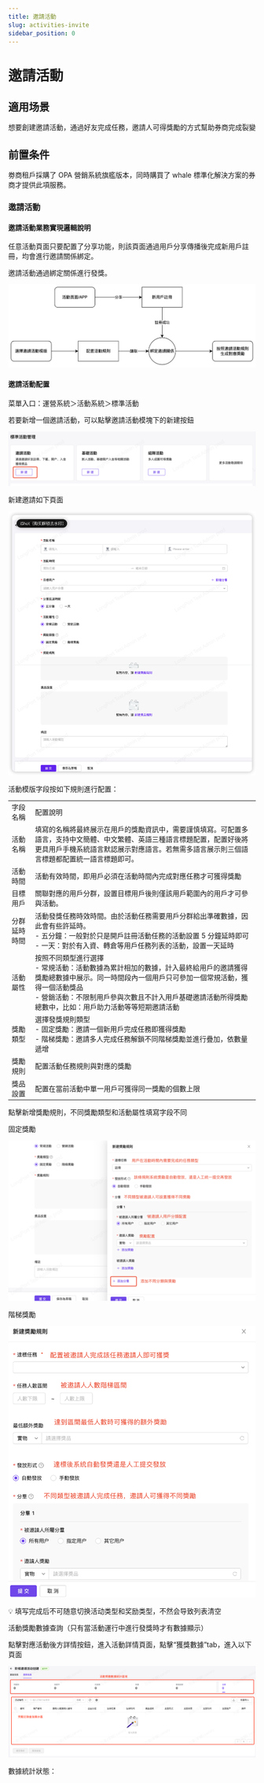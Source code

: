 ```yaml
---
title: 邀請活動
slug: activities-invite
sidebar_position: 0
---
```



# 邀請活動

## 適用场景

想要創建邀請活動，通過好友完成任務，邀請人可得獎勵的方式幫助券商完成裂變

## 前置条件

劵商租戶採購了 OPA 營銷系統旗艦版本，同時購買了 whale 標準化解決方案的券商才提供此項服務。

### 邀請活動

#### 邀請活動業務實現邏輯說明

任意活動頁面只要配置了分享功能，則該頁面通過用戶分享傳播後完成新用戶註冊，均會進行邀請關係綁定。

邀請活動通過綁定關係進行發獎。

<img src="./assets/VwwXbFQWRomkzwx3Ri3cQ1KCnsd.png"/>

#### 邀請活動配置

菜單入口：運營系統＞活動系統＞標準活動

若要新增一個邀請活動，可以點擊邀請活動模塊下的新建按鈕

<img src="./assets/I9jZb5I84oGoifxiDwHcbwiHnEg.png"/>

新建邀請如下頁面

<img src="./assets/YNxfbL7VsoYiIgxQ0Lsc83Gknjc.png"/>

活動模版字段按如下規則進行配置：

|   |   |
|---|---|
|字段名稱 | 配置說明|
|活動名稱 | 填寫的名稱將最終展示在用戶的獎勵資訊中，需要謹慎填寫。可配置多語言，支持中文簡體、中文繁體、英語三種語言標題配置，配置好後將更具用戶手機系統語言默認展示對應語言。若無需多語言展示則三個語言標題都配置統一語言標題即可。|
|活動時間 | 活動有效時間，即用戶必須在活動時間內完成對應任務才可獲得獎勵|
|目標用戶 | 關聯對應的用戶分群，設置目標用戶後則僅該用戶範圍內的用戶才可參與活動。|
|分群延時時間 | 活動發獎任務時效時間。由於活動任務需要用戶分群給出準確數據，因此會有些許延時。<br/>- 五分鐘：一般對於只是開戶註冊活動任務的活動設置 5 分鐘延時即可<br/>- 一天：對於有入資、轉倉等用戶任務列表的活動，設置一天延時|
|活動屬性 | 按照不同類型進行選擇<br/>- 常規活動：活動數據為累計相加的數據，計入最終給用戶的邀請獲得獎勵總數據中展示。同一時間段內一個用戶只可參加一個常規活動，獲得一個活動獎品<br/>- 營銷活動：不限制用戶參與次數且不計入用戶基礎邀請活動所得獎勵總數中，比如：用戶助力活動等等短期邀請活動|
|獎勵類型 | 選擇發獎規則類型<br/>- 固定獎勵：邀請一個新用戶完成任務即獲得獎勵<br/>- 階梯獎勵：邀請多人完成任務解鎖不同階梯獎勵並進行疊加，依數量遞增|
|獎勵規則 | 配置活動任務規則與對應的獎勵|
|獎品設置 | 配置在當前活動中單一用戶可獲得同一獎勵的個數上限|

點擊新增獎勵規則，不同獎勵類型和活動屬性填寫字段不同

固定獎勵

<img src="./assets/VNxJbrWJzo5dLOxCK3DcsEyKnNc.png"/>

階梯獎勵

<img src="./assets/Bme9bo0Mco7SJfx6is5cuAs9nl4.png"/>

<div class="callout callout-bg-2 callout-border-2">
<p>💡 填写完成后不可随意切换活动类型和奖励类型，不然会导致列表清空</p>
</div>

活動獎勵數據查詢（只有當活動運行中進行發獎時才有數據顯示）

點擊對應活動後方詳情按鈕，進入活動詳情頁面，點擊“獲獎數據”tab，進入以下頁面

<img src="./assets/YI57bWvcNo3Bn8xNcKOcXHgSnob.png"/>

數據統計狀態：

